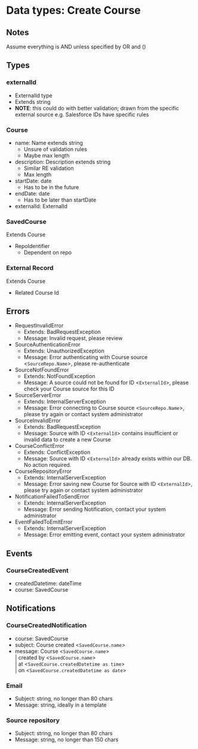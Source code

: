 # Data types: Create Course

## Notes

Assume everything is AND unless specified by OR and ()

## Types

### externalId
- ExternalId type
- Extends string
- **NOTE**: this could do with better validation; drawn from the specific external source
e.g. Salesforce IDs have specific rules

### Course
- name: Name extends string
  - Unsure of validation rules
  - Maybe max length
- description: Description extends string
  - Similar RE validation
  - Max length
- startDate: date
  - Has to be in the future
- endDate: date
  - Has to be later than startDate
- externalId: ExternalId

### SavedCourse

Extends Course

- RepoIdentifier
  - Dependent on repo

### External Record

Extends Course

- Related Course Id

## Errors

- RequestInvalidError
  - Extends: BadRequestException
  - Message: Invalid request, please review
- SourceAuthenticationError
  - Extends: UnauthorizedException
  - Message: Error authenticating with Course source <`SourceRepo.Name`>, please re-authenticate
- SourceNotFoundError
  - Extends: NotFoundException
  - Message: A source could not be found for ID <`ExternalId`>, please check your Course source for this ID
- SourceServerError
  - Extends: InternalServerException
  - Message: Error connecting to Course source <`SourceRepo.Name`>, please try again or contact system administrator
- SourceInvalidError
  - Extends: BadRequestException
  - Message: Source with ID <`ExternalId`> contains insufficient or invalid data to create a new Course
- CourseConflictError
  - Extends: ConflictException
  - Message: Source with ID <`ExternalId`> already exists within our DB. No action required.
- CourseRepositoryError
  - Extends: InternalServerException
  - Message: Error saving new Course for Source with ID <`ExternalId`>, please try again or contact system administrator
- NotificationFailedToSendError
  - Extends: InternalServerException
  - Message: Error sending Notification, contact your system administrator
- EventFailedToEmitError
  - Extends: InternalServerException
  - Message: Error emitting event, contact your system administrator

## Events

### CourseCreatedEvent

- createdDatetime: dateTime
- course: SavedCourse

## Notifications

### CourseCreatedNotification

- course: SavedCourse
- subject: Course created <`SavedCourse.name`>
- message: Course <`SavedCourse.name`></br>
| created by <`SavedCourse.name`></br>
| at <`SavedCourse.createdDatetime as time`></br>
| on <`SavedCourse.createdDatetime as date`>

### Email

- Subject: string, no longer than 80 chars
- Message: string, ideally in a template

### Source repository

- Subject: string, no longer than 80 chars
- Message: string, no longer than 150 chars
